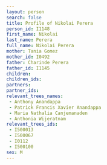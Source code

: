 ```yaml
---
layout: person
search: false
title: Profile of Nikolai Perera
person_id: I1148
first_name: Nikolai
last_name: Perera
full_name: Nikolai Perera
mother: Tania Gomez
mother_id: I0492
father: Charinde Perera
father_id: I1145
children:
children_ids:
partners:
partner_ids:
relevant_trees_names:
 - Anthony Anandappa
 - Patrick Francis Xavier Anandappa
 - Maria Nathalia Canjemanaden
 - Anthonia Wijeratnam
relevant_trees_ids:
 - I500013
 - I500067
 - I0112
 - I500100
sex: M
---
```


